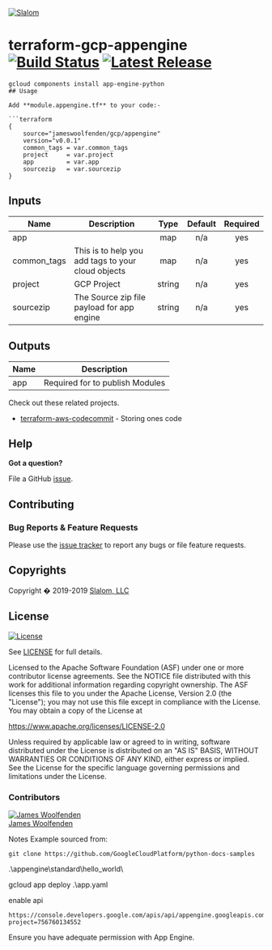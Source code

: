 [![Slalom][logo]](https://slalom.com)

# terraform-gcp-appengine [![Build Status](https://api.travis-ci.com/JamesWoolfenden/terraform-gcp-bastion.svg?branch=master)](https://travis-ci.com/JamesWoolfenden/terraform-gcp-bastion) [![Latest Release](https://img.shields.io/github/release/JamesWoolfenden/terraform-gcp-appengine.svg)](https://github.com/JamesWoolfenden/terraform-gcp-appengine/releases/latest)

```cli
gcloud components install app-engine-python
## Usage

Add **module.appengine.tf** to your code:-

```terraform
{
    source="jameswoolfenden/gcp/appengine"
    version="v0.0.1"
    common_tags = var.common_tags
    project     = var.project
    app         = var.app
    sourcezip   = var.sourcezip
}
```

<!-- BEGINNING OF PRE-COMMIT-TERRAFORM DOCS HOOK -->
## Inputs

| Name | Description | Type | Default | Required |
|------|-------------|:----:|:-----:|:-----:|
| app |  | map | n/a | yes |
| common\_tags | This is to help you add tags to your cloud objects | map | n/a | yes |
| project | GCP Project | string | n/a | yes |
| sourcezip | The Source zip file payload for app engine | string | n/a | yes |

## Outputs

| Name | Description |
|------|-------------|
| app | Required for to publish Modules |

<!-- END OF PRE-COMMIT-TERRAFORM DOCS HOOK -->

Check out these related projects.

- [terraform-aws-codecommit](https://github.com/jameswoolfenden/terraform-aws-codebuild) - Storing ones code

## Help

**Got a question?**

File a GitHub [issue](https://github.com/jameswoolfenden/terraform-aws-bastion/issues).

## Contributing

### Bug Reports & Feature Requests

Please use the [issue tracker](https://github.com/jameswoolfenden/terraform-aws-bastion/issues) to report any bugs or file feature requests.

## Copyrights

Copyright � 2019-2019 [Slalom, LLC](https://slalom.com)

## License

[![License](https://img.shields.io/badge/License-Apache%202.0-blue.svg)](https://opensource.org/licenses/Apache-2.0)

See [LICENSE](LICENSE) for full details.

Licensed to the Apache Software Foundation (ASF) under one
or more contributor license agreements. See the NOTICE file
distributed with this work for additional information
regarding copyright ownership. The ASF licenses this file
to you under the Apache License, Version 2.0 (the
"License"); you may not use this file except in compliance
with the License. You may obtain a copy of the License at

<https://www.apache.org/licenses/LICENSE-2.0>

Unless required by applicable law or agreed to in writing,
software distributed under the License is distributed on an
"AS IS" BASIS, WITHOUT WARRANTIES OR CONDITIONS OF ANY
KIND, either express or implied. See the License for the
specific language governing permissions and limitations
under the License.

### Contributors

[![James Woolfenden][jameswoolfenden_avatar]][jameswoolfenden_homepage]<br/>[James Woolfenden][jameswoolfenden_homepage]

[jameswoolfenden_homepage]: https://github.com/jameswoolfenden
[jameswoolfenden_avatar]: https://github.com/jameswoolfenden.png?size=150
[logo]: https://gist.githubusercontent.com/JamesWoolfenden/5c457434351e9fe732ca22b78fdd7d5e/raw/15933294ae2b00f5dba6557d2be88f4b4da21201/slalom-logo.png
[website]: https://slalom.com
[github]: https://github.com/jameswoolfenden
[linkedin]: https://www.linkedin.com/company/slalom-consulting/
[twitter]: https://twitter.com/Slalom
[share_twitter]: https://twitter.com/intent/tweet/?text=terraform-aws-bastion&url=https://github.com/jameswoolfenden/terraform-aws-bastion
[share_linkedin]: https://www.linkedin.com/shareArticle?mini=true&title=terraform-aws-bastion&url=https://github.com/jameswoolfenden/terraform-aws-bastion
[share_reddit]: https://reddit.com/submit/?url=https://github.com/jameswoolfenden/terraform-aws-bastion
[share_facebook]: https://facebook.com/sharer/sharer.php?u=https://github.com/jameswoolfenden/terraform-aws-bastion
[share_email]: mailto:?subject=terraform-aws-bastion&body=https://github.com/jameswoolfenden/terraform-aws-bastion

Notes
Example sourced from:

```cli
git clone https://github.com/GoogleCloudPlatform/python-docs-samples
```

.\appengine\standard\hello_world\

gcloud app deploy .\app.yaml

enable api

```cli
https://console.developers.google.com/apis/api/appengine.googleapis.com/overview?project=756760134552
```

Ensure you have adequate permission with App Engine.
